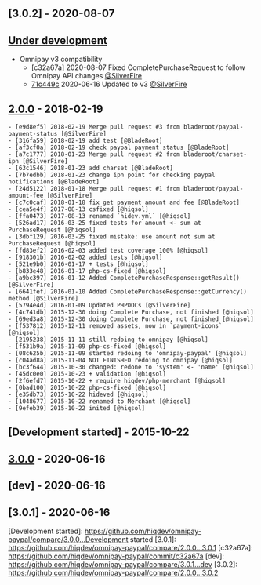 ## [3.0.2] - 2020-08-07

## [Under development]

- Omnipay v3 compatibility
    - [c32a67a] 2020-08-07 Fixed CompletePurchaseRequest to follow Omnipay API changes [@SilverFire]
    - [71c449c] 2020-06-16 Updated to v3 [@SilverFire]

## [2.0.0] - 2018-02-19

    - [e9d8ef5] 2018-02-19 Merge pull request #3 from bladeroot/paypal-payment-status [@SilverFire]
    - [316fa59] 2018-02-19 add test [@BladeRoot]
    - [af3cf0a] 2018-02-19 check paypal payment status [@BladeRoot]
    - [a7c1777] 2018-01-23 Merge pull request #2 from bladeroot/charset-ipn [@SilverFire]
    - [63c1546] 2018-01-23 add charset [@BladeRoot]
    - [7b7edbb] 2018-01-23 change ipn point for checking paypal notifications [@BladeRoot]
    - [24d5122] 2018-01-18 Merge pull request #1 from bladeroot/paypal-amount-fee [@SilverFire]
    - [c7c0caf] 2018-01-18 fix get payment amount and fee [@BladeRoot]
    - [cea5e4f] 2017-08-13 csfixed [@hiqsol]
    - [ffa0473] 2017-08-13 renamed `hidev.yml` [@hiqsol]
    - [526ad17] 2016-03-25 fixed tests for amount <- sum at PurchaseRequest [@hiqsol]
    - [3dbf129] 2016-03-25 fixed mistake: use amount not sum at PurchaseRequest [@hiqsol]
    - [fd83ef2] 2016-02-03 added test coverage 100% [@hiqsol]
    - [918301b] 2016-02-02 added tests [@hiqsol]
    - [521e9b0] 2016-01-17 + tests [@hiqsol]
    - [b833e48] 2016-01-17 php-cs-fixed [@hiqsol]
    - [a9bc397] 2016-01-12 Added CompletePurchaseResponse::getResult() [@SilverFire]
    - [6641fef] 2016-01-10 Added CompletePurchaseResponse::getCurrency() method [@SilverFire]
    - [5794e4d] 2016-01-09 Updated PHPDOCs [@SilverFire]
    - [4c741db] 2015-12-30 doing Complete Purchase, not finished [@hiqsol]
    - [69ed3a8] 2015-12-30 doing Complete Purchase, not finished [@hiqsol]
    - [f537812] 2015-12-11 removed assets, now in `payment-icons` [@hiqsol]
    - [2195238] 2015-11-11 still redoing to omnipay [@hiqsol]
    - [f531b9a] 2015-11-09 php-cs-fixed [@hiqsol]
    - [08c625b] 2015-11-09 started redoing to 'omnipay-paypal' [@hiqsol]
    - [c04ad8a] 2015-11-04 NOT FINISHED redoing to omnipay [@hiqsol]
    - [bc3f644] 2015-10-30 changed: redone to 'system' <- 'name' [@hiqsol]
    - [45dc0e0] 2015-10-23 + validation [@hiqsol]
    - [2f6efd7] 2015-10-22 + require hiqdev/php-merchant [@hiqsol]
    - [0bad100] 2015-10-22 php-cs-fixed [@hiqsol]
    - [e35db73] 2015-10-22 hideved [@hiqsol]
    - [1048677] 2015-10-22 renamed to Merchant [@hiqsol]
    - [9efeb39] 2015-10-22 inited [@hiqsol]

## [Development started] - 2015-10-22

## [3.0.0] - 2020-06-16

## [dev] - 2020-06-16

## [3.0.1] - 2020-06-16

[@hiqsol]: https://github.com/hiqsol
[sol@hiqdev.com]: https://github.com/hiqsol
[@SilverFire]: https://github.com/SilverFire
[d.naumenko.a@gmail.com]: https://github.com/SilverFire
[@tafid]: https://github.com/tafid
[andreyklochok@gmail.com]: https://github.com/tafid
[@BladeRoot]: https://github.com/BladeRoot
[bladeroot@gmail.com]: https://github.com/BladeRoot
[71c449c]: https://github.com/hiqdev/omnipay-paypal/commit/71c449c
[e9d8ef5]: https://github.com/hiqdev/omnipay-paypal/commit/e9d8ef5
[316fa59]: https://github.com/hiqdev/omnipay-paypal/commit/316fa59
[af3cf0a]: https://github.com/hiqdev/omnipay-paypal/commit/af3cf0a
[a7c1777]: https://github.com/hiqdev/omnipay-paypal/commit/a7c1777
[63c1546]: https://github.com/hiqdev/omnipay-paypal/commit/63c1546
[7b7edbb]: https://github.com/hiqdev/omnipay-paypal/commit/7b7edbb
[24d5122]: https://github.com/hiqdev/omnipay-paypal/commit/24d5122
[c7c0caf]: https://github.com/hiqdev/omnipay-paypal/commit/c7c0caf
[cea5e4f]: https://github.com/hiqdev/omnipay-paypal/commit/cea5e4f
[ffa0473]: https://github.com/hiqdev/omnipay-paypal/commit/ffa0473
[526ad17]: https://github.com/hiqdev/omnipay-paypal/commit/526ad17
[3dbf129]: https://github.com/hiqdev/omnipay-paypal/commit/3dbf129
[fd83ef2]: https://github.com/hiqdev/omnipay-paypal/commit/fd83ef2
[918301b]: https://github.com/hiqdev/omnipay-paypal/commit/918301b
[521e9b0]: https://github.com/hiqdev/omnipay-paypal/commit/521e9b0
[b833e48]: https://github.com/hiqdev/omnipay-paypal/commit/b833e48
[a9bc397]: https://github.com/hiqdev/omnipay-paypal/commit/a9bc397
[6641fef]: https://github.com/hiqdev/omnipay-paypal/commit/6641fef
[5794e4d]: https://github.com/hiqdev/omnipay-paypal/commit/5794e4d
[4c741db]: https://github.com/hiqdev/omnipay-paypal/commit/4c741db
[69ed3a8]: https://github.com/hiqdev/omnipay-paypal/commit/69ed3a8
[f537812]: https://github.com/hiqdev/omnipay-paypal/commit/f537812
[2195238]: https://github.com/hiqdev/omnipay-paypal/commit/2195238
[f531b9a]: https://github.com/hiqdev/omnipay-paypal/commit/f531b9a
[08c625b]: https://github.com/hiqdev/omnipay-paypal/commit/08c625b
[c04ad8a]: https://github.com/hiqdev/omnipay-paypal/commit/c04ad8a
[bc3f644]: https://github.com/hiqdev/omnipay-paypal/commit/bc3f644
[45dc0e0]: https://github.com/hiqdev/omnipay-paypal/commit/45dc0e0
[2f6efd7]: https://github.com/hiqdev/omnipay-paypal/commit/2f6efd7
[0bad100]: https://github.com/hiqdev/omnipay-paypal/commit/0bad100
[e35db73]: https://github.com/hiqdev/omnipay-paypal/commit/e35db73
[1048677]: https://github.com/hiqdev/omnipay-paypal/commit/1048677
[9efeb39]: https://github.com/hiqdev/omnipay-paypal/commit/9efeb39
[3.0.0]: https://github.com/hiqdev/omnipay-paypal/releases/tag/3.0.0
[Under development]: https://github.com/hiqdev/omnipay-paypal/compare/2.0.0...HEAD
[2.0.0]: https://github.com/hiqdev/omnipay-paypal/releases/tag/2.0.0
[Development started]: https://github.com/hiqdev/omnipay-paypal/compare/3.0.0...Development started
[3.0.1]: https://github.com/hiqdev/omnipay-paypal/compare/2.0.0...3.0.1
[c32a67a]: https://github.com/hiqdev/omnipay-paypal/commit/c32a67a
[dev]: https://github.com/hiqdev/omnipay-paypal/compare/3.0.1...dev
[3.0.2]: https://github.com/hiqdev/omnipay-paypal/compare/2.0.0...3.0.2
